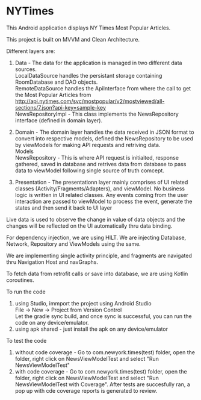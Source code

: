 # NYTimes

This Android application displays NY Times Most Popular Articles.

This project is built on MVVM and Clean Architecture.

Different layers are:
1.  Data - The data for the application is managed in two different data sources.
 <br />LocalDataSource handles the persistant storage containing RoomDatabase and DAO objects.
 <br />RemoteDataSource handles the ApiInterface from where the call to get the Most Popular Articles from http://api.nytimes.com/svc/mostpopular/v2/mostviewed/all-sections/7.json?api-key=sample-key 
 <br />NewsRepositoryImpl - This class implements the NewsRepository interface (defined in domain layer). 

2. Domain - The domain layer handles the data received in JSON format to convert into respective models, defined the NewsRepository to be used by viewModels for making API requests and retriving data.
 <br /> Models 
 <br />NewsRepository - This is where API request is initiaited, response gathered, saved in database and retrives data from database to pass data to viewModel following single source of truth comcept.

3. Presentation - The presentationn layer mainly comprises of UI related classes (Activity/Fragments/Adapters), and viewModel. 
No business logic is written in UI related classes. Any events coming from the user interaction are passed to viewModel to process the event, generate the states and then send it back to UI layer

Live data is used to observe the change in value of data objects and the changes will be reflected on the UI automatically thru data binding.
 
For dependency injection, we are using HILT. We are injecting Database, Network, Repository and ViewModels using the same.

We are implementing single activity principle, and fragments are navigated thru Navigation Host and navGraphs.

To fetch data from retrofit calls or save into database, we are using Kotlin coroutines.

To run the code 
  1. using Studio, immport the project using Android Studio
<br />       File -> New -> Project from Version Control
<br />    Let the gradle sync build, and once sync is successful, you can run the code on any device/emulator.    
  2. using apk shared - just install the apk on any device/emulator
  
To test the code 
  1.  without code coverage - Go to com.newyork.times(test) folder, open the folder, right click on NewsViewModelTest and select "Run NewsViewModelTest"
  2.  with code coverage -  Go to com.newyork.times(test) folder, open the folder, right click on NewsViewModelTest and select "Run NewsViewModelTest with Coverage". After tests are succesfully ran, a pop up with cde coverage reports is generated to review.

